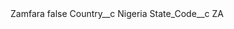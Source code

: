 <?xml version="1.0" encoding="UTF-8"?>
<CustomMetadata xmlns="http://soap.sforce.com/2006/04/metadata" xmlns:xsi="http://www.w3.org/2001/XMLSchema-instance" xmlns:xsd="http://www.w3.org/2001/XMLSchema">
    <label>Zamfara</label>
    <protected>false</protected>
    <values>
        <field>Country__c</field>
        <value xsi:type="xsd:string">Nigeria</value>
    </values>
    <values>
        <field>State_Code__c</field>
        <value xsi:type="xsd:string">ZA</value>
    </values>
</CustomMetadata>
